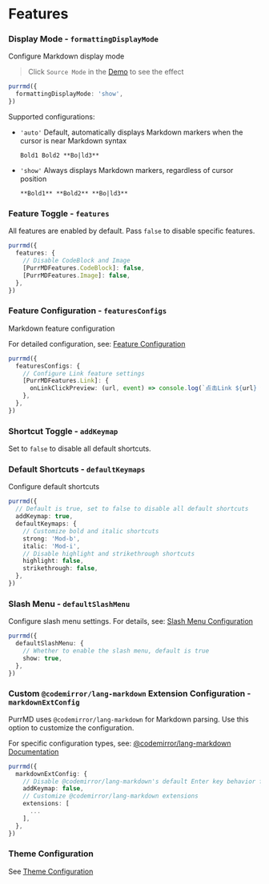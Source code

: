# Features

### Display Mode - `formattingDisplayMode`

Configure Markdown display mode
> Click `Source Mode` in the [Demo](/introduction/demo) to see the effect

```ts
purrmd({
  formattingDisplayMode: 'show',
})
```

Supported configurations:

- `'auto'` Default, automatically displays Markdown markers when the cursor is near Markdown syntax

  ```text
  Bold1 Bold2 **Bo|ld3**
  ```

- `'show'` Always displays Markdown markers, regardless of cursor position

  ```text
  **Bold1** **Bold2** **Bo|ld3**

  ```

### Feature Toggle - `features`

All features are enabled by default. Pass `false` to disable specific features.

```ts
purrmd({
  features: {
    // Disable CodeBlock and Image
    [PurrMDFeatures.CodeBlock]: false,
    [PurrMDFeatures.Image]: false,
  },
})
```

### Feature Configuration - `featuresConfigs`

Markdown feature configuration

For detailed configuration, see: [Feature Configuration](./feature-configs.md)

```ts
purrmd({
  featuresConfigs: {
    // Configure Link feature settings
    [PurrMDFeatures.Link]: {
      onLinkClickPreview: (url, event) => console.log(`点击Link ${url} 预览模式`),
    },
  },
})
```

### Shortcut Toggle - `addKeymap`

Set to `false` to disable all default shortcuts.


### Default Shortcuts - `defaultKeymaps`

Configure default shortcuts

```ts
purrmd({
  // Default is true, set to false to disable all default shortcuts
  addKeymap: true,
  defaultKeymaps: {
    // Customize bold and italic shortcuts
    strong: 'Mod-b',
    italic: 'Mod-i',
    // Disable highlight and strikethrough shortcuts
    highlight: false,
    strikethrough: false,
  },
})
```


### Slash Menu - `defaultSlashMenu`

Configure slash menu settings. For details, see: [Slash Menu Configuration](./slash-menu-config.md)

```ts
purrmd({
  defaultSlashMenu: {
    // Whether to enable the slash menu, default is true
    show: true,
  },
})
```

### Custom `@codemirror/lang-markdown` Extension Configuration - `markdownExtConfig`

PurrMD uses `@codemirror/lang-markdown` for Markdown parsing. Use this option to customize the configuration.

For specific configuration types, see: [@codemirror/lang-markdown Documentation](https://github.com/codemirror/lang-markdown?tab=readme-ov-file#api-reference)

```ts
purrmd({
  markdownExtConfig: {
    // Disable @codemirror/lang-markdown's default Enter key behavior for inserting empty lines
    addKeymap: false,
    // Customize @codemirror/lang-markdown extensions
    extensions: [
      ...
    ],
  },
})
```

### Theme Configuration

See [Theme Configuration](./theme-config.md)
